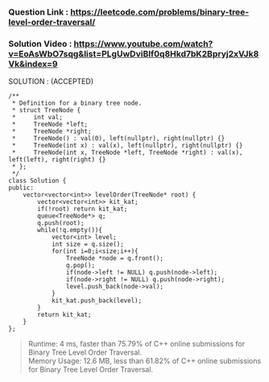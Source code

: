 ### Question Link : https://leetcode.com/problems/binary-tree-level-order-traversal/


### Solution Video : https://www.youtube.com/watch?v=EoAsWbO7sqg&list=PLgUwDviBIf0q8Hkd7bK2Bpryj2xVJk8Vk&index=9


SOLUTION : (ACCEPTED)

```
/**
 * Definition for a binary tree node.
 * struct TreeNode {
 *     int val;
 *     TreeNode *left;
 *     TreeNode *right;
 *     TreeNode() : val(0), left(nullptr), right(nullptr) {}
 *     TreeNode(int x) : val(x), left(nullptr), right(nullptr) {}
 *     TreeNode(int x, TreeNode *left, TreeNode *right) : val(x), left(left), right(right) {}
 * };
 */
class Solution {
public:
    vector<vector<int>> levelOrder(TreeNode* root) {
        vector<vector<int>> kit_kat; 
        if(!root) return kit_kat;
        queue<TreeNode*> q;
        q.push(root);
        while(!q.empty()){
            vector<int> level;
            int size = q.size();
            for(int i=0;i<size;i++){
                TreeNode *node = q.front();
                q.pop();
                if(node->left != NULL) q.push(node->left);
                if(node->right != NULL) q.push(node->right);
                level.push_back(node->val);
            }
            kit_kat.push_back(level);
        }
        return kit_kat;
    }
};
```

> Runtime: 4 ms, faster than 75.79% of C++ online submissions for Binary Tree Level Order Traversal.<br>
> Memory Usage: 12.6 MB, less than 61.82% of C++ online submissions for Binary Tree Level Order Traversal.